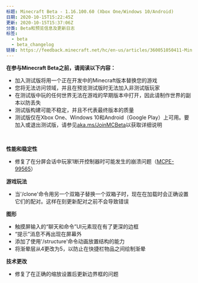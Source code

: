 ```yaml
---
标题: Minecraft Beta - 1.16.100.60 (Xbox One/Windows 10/Android)
日期: 2020-10-15T15:22:45Z
更新: 2020-10-15T15:37:06Z
分类: Beta和预览信息及更新日志
标签:
  - beta
  - beta_changelog
链接: https://feedback.minecraft.net/hc/en-us/articles/360051050411-Minecraft-Beta-1-16-100-60-Xbox-One-Windows-10-Android
---
```


**在参与Minecraft Beta之前，请阅读以下内容：**

- 加入测试版将用一个正在开发中的Minecraft版本替换您的游戏
- 您将无法访问领域，并且在预览测试版时无法加入非测试版玩家
- 在测试版中玩的任何世界无法在游戏的早期版本中打开，因此请制作世界的副本以防丢失
- 测试版构建可能不稳定，并且不代表最终版本的质量
- 测试版仅在Xbox One、Windows 10和Android（Google Play）上可用。要加入或退出测试版，请参见[aka.ms/JoinMCBeta](https://aka.ms/JoinMCBeta)以获取详细说明

 

**性能和稳定性** 

- 修复了在分屏会话中玩家1断开控制器时可能发生的崩溃问题（[MCPE-99565](https://bugs.mojang.com/browse/MCPE-99565)）

**游戏玩法** 

- 当'/clone'命令用另一个双箱子替换一个双箱子时，现在在加载时会正确设置它们的配对。这样在刻更新配对之前不会导致错误

**图形** 

- 触摸屏输入的“聊天和命令”UI元素现在有了更深的边框
- “提示”消息不再出现在屏幕外
- 添加了使用'/structure'命令动画放置结构的能力
- 将渐晕层从4更改为5，以防止在快捷栏物品之间绘制渐晕

**技术更改** 

- 修复了在正确的缩放设置后更新边界框的问题
